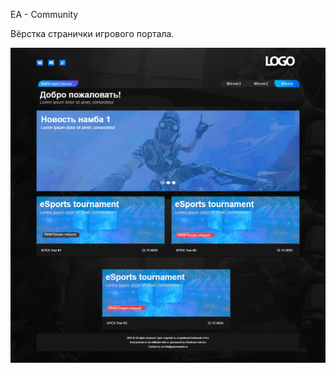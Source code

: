 <!-- @format -->

EA - Community

Вёрстка странички игрового портала.

<p align="center">
 <img  src="https://github.com/AlexDyatlov/myScreenshots/raw/master/screens/EA-com.png">
</p>
